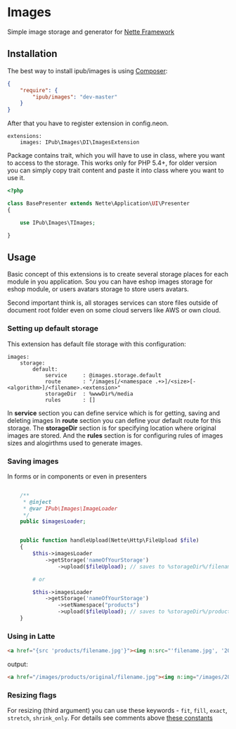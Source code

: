 # Images

Simple image storage and generator for [Nette Framework](http://nette.org/)

## Installation

The best way to install ipub/images is using  [Composer](http://getcomposer.org/):

```json
{
	"require": {
		"ipub/images": "dev-master"
	}
}
```

After that you have to register extension in config.neon.

```neon
extensions:
	images: IPub\Images\DI\ImagesExtension
```

Package contains trait, which you will have to use in class, where you want to access to the storage. This works only for PHP 5.4+, for older version you can simply copy trait content and paste it into class where you want to use it.

```php
<?php

class BasePresenter extends Nette\Application\UI\Presenter
{

	use IPub\Images\TImages;

}
```

## Usage

Basic concept of this extensions is to create several storage places for each module in you application. Sou you can have eshop images storage for eshop module, or users avatars storage to store users avatars.

Second important think is, all storages services can store files outside of document root folder even on some cloud servers like AWS or own cloud.

### Setting up default storage

This extension has default file storage with this configuration:

```neon
images:
	storage:
		default:
			service		: @images.storage.default
			route		: "/images[/<namespace .+>]/<size>[-<algorithm>]/<filename>.<extension>"
			storageDir	: %wwwDir%/media
			rules		: []
```
In **service** section you can define service which is for getting, saving and deleting images
In **route** section you can define your default route for this storage.
The **storageDir** section is for specifying location where original images are stored.
And the **rules** section is for configuring rules of images sizes and alogirthms used to generate images.

### Saving images

In forms or in components or even in presenters

```php

	/**
	 * @inject
	 * @var IPub\Images\ImageLoader
	 */
	public $imagesLoader;


	public function handleUpload(Nette\Http\FileUpload $file)
	{
		$this->imagesLoader
			->getStorage('nameOfYourStorage')
				->upload($fileUpload); // saves to %storageDir%/filename.jpg

		# or

		$this->imagesLoader
			->getStorage('nameOfYourStorage')
				->setNamespace("products")
				->upload($fileUpload); // saves to %storageDir%/products/filename.jpg
	}
```

### Using in Latte

```html
<a href="{src 'products/filename.jpg'}"><img n:src="'filename.jpg', '200x200', 'fill'" /></a>
```

output:

```html
<a href="/images/products/original/filename.jpg"><img n:img="/images/200x200-fill/filename.jpg" /></a>
```

### Resizing flags

For resizing (third argument) you can use these keywords - `fit`, `fill`, `exact`, `stretch`, `shrink_only`. For details see comments above [these constants](http://api.nette.org/2.0/source-common.Image.php.html#105)
